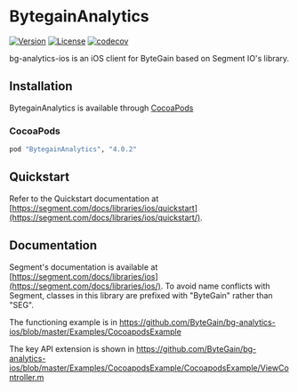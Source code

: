 # BytegainAnalytics
[![Version](https://img.shields.io/cocoapods/v/ByteaginAnalytics.svg?style=flat)](https://cocoapods.org//pods/BytegainAnalytics)
[![License](https://img.shields.io/cocoapods/l/BytegainAnalytics.svg?style=flat)](http://cocoapods.org/pods/BytegainAnalytics)
[![codecov](https://codecov.io/gh/segmentio/analytics-ios/branch/master/graph/badge.svg)](https://codecov.io/gh/segmentio/analytics-ios)

bg-analytics-ios is an iOS client for ByteGain based on Segment IO's library.

## Installation

BytegainAnalytics is available through [CocoaPods](http://cocoapods.org)

### CocoaPods

```ruby
pod "BytegainAnalytics", "4.0.2"
```

## Quickstart

Refer to the Quickstart documentation at [https://segment.com/docs/libraries/ios/quickstart](https://segment.com/docs/libraries/ios/quickstart/).

## Documentation

Segment's documentation is available at [https://segment.com/docs/libraries/ios](https://segment.com/docs/libraries/ios/).
To avoid name conflicts with Segment, classes in this library are prefixed with "ByteGain" rather than "SEG".

The functioning example is in https://github.com/ByteGain/bg-analytics-ios/blob/master/Examples/CocoapodsExample

The key API extension is shown in https://github.com/ByteGain/bg-analytics-ios/blob/master/Examples/CocoapodsExample/CocoapodsExample/ViewController.m
